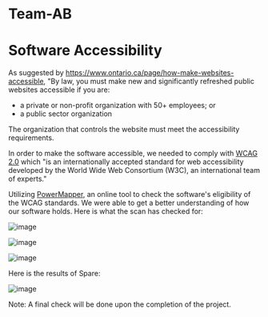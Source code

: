 # Team-AB

# Software Accessibility
As suggested by https://www.ontario.ca/page/how-make-websites-accessible, "By law, you must make new and significantly refreshed public websites accessible if you are:
* a private or non-profit organization with 50+ employees; or
* a public sector organization

The organization that controls the website must meet the accessibility requirements.

In order to make the software accessible, we needed to comply with [WCAG 2.0](https://www.w3.org/WAI/standards-guidelines/wcag/) which "is an internationally accepted standard for web accessibility developed by the World Wide Web Consortium (W3C), an international team of experts."

Utilizing [PowerMapper](https://www.powermapper.com/products/sortsite/checks/accessibility-checks/), an online tool to check the software's eligibility of the WCAG standards. We were able to get a better understanding of how our software holds. Here is what the scan has checked for:

![image](https://user-images.githubusercontent.com/34553058/77668906-69bdaf00-6f5a-11ea-8422-4e352587e84c.png)

![image](https://user-images.githubusercontent.com/34553058/77668944-793cf800-6f5a-11ea-933a-e0c9140f7e75.png)

![image](https://user-images.githubusercontent.com/34553058/77668988-8bb73180-6f5a-11ea-93e5-2010e83c8cb1.png)

Here is the results of Spare:

![image](https://user-images.githubusercontent.com/34553058/77669079-ad181d80-6f5a-11ea-8a31-9412ab89204d.png)


Note: A final check will be done upon the completion of the project. 
